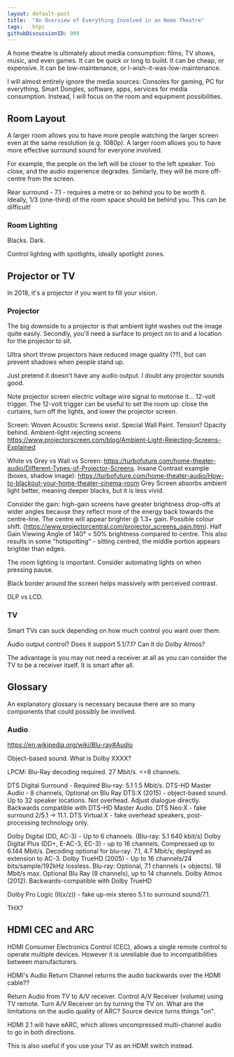 ```yaml
---
layout: default-post
title:  "An Overview of Everything Involved in an Home Theatre"
tags:   htpc
githubDiscussionID: 999
---
```


A home theatre is ultimately about media consumption: films, TV shows, music, and even games. It can be quick or long to build. It can be cheap, or expensive. It can be low-maintenance, or I-wish-it-was-low-maintenance.

I will almost entirely ignore the media sources: Consoles for gaming, PC for everything, Smart Dongles, software, apps, services for media consumption. Instead, I will focus on the room and equipment possibilities.

## Room Layout

A larger room allows you to have more people watching the larger screen even at the same resolution (e.g. 1080p). A larger room allows you to have more effective surround sound for everyone involved.

For example, the people on the left will be closer to the left speaker. Too close, and the audio experience degrades. Similarly, they will be more off-centre from the screen.

Rear surround - 7.1 - requires a metre or so behind you to be worth it. Ideally, 1/3 (one-third) of the room space should be behind you. This can be difficult!

### Room Lighting

Blacks. Dark.

Control lighting with spotlights, ideally spotlight zones.

## Projector or TV

In 2018, it's a projector if you want to fill your vision.

### Projector

The big downside to a projector is that ambient light washes out the image quite easily. Secondly, you'll need a surface to project on to and a location for the projector to sit.

Ultra short throw projectors have reduced image quality (??), but can prevent shadows when people stand up.

Just pretend it doesn't have any audio output. I doubt any projector sounds good.

Note projector screen electric voltage wire signal to motorise it... 12-volt trigger. The 12-volt trigger can be useful to set the room up: close the curtains, turn off the lights, and lower the projector screen.

Screen: Woven Acoustic Screens exist. Special Wall Paint. Tension? Opacity behind. Ambient-light rejecting screens https://www.projectorscreen.com/blog/Ambient-Light-Rejecting-Screens-Explained

White vs Grey vs Wall vs Screen: https://turbofuture.com/home-theater-audio/Different-Types-of-Projector-Screens.
Insane Contrast example (boxes, shadow image): https://turbofuture.com/home-theater-audio/How-to-blackout-your-home-theater-cinema-room
Grey Screen absorbs ambient light better, meaning deeper blacks, but it is less vivid.

Consider the gain: high-gain screens have greater brightness drop-offs at wider angles because they reflect more of the energy back towards the centre-line. The centre will appear brighter @ 1.3+ gain. Possible colour shift. (https://www.projectorcentral.com/projector_screens_gain.htm). Half Gain Viewing Angle of 140° = 50% brightness compared to centre. This also results in some "hotspotting" - sitting centred, the middle portion appears brighter than edges.

The room lighting is important. Consider automating lights on when pressing pause.

Black border around the screen helps massively with perceived contrast.

DLP vs LCD.

### TV

Smart TVs can suck depending on how much control you want over them.

Audio output control? Does it support 5.1/7.1? Can it do Dolby Atmos?

The advantage is you may not need a receiver at all as you can consider the TV to be a receiver itself. It is smart after all.

## Glossary

An explanatory glossary is necessary because there are so many components that could possibly be involved.

### Audio

https://en.wikipedia.org/wiki/Blu-ray#Audio

Object-based sound. What is Dolby XXXX?

LPCM: Blu-Ray decoding required. 27 Mbit/s. <=8 channels.

DTS Digital Surround - Required Blu-ray: 5.1 1.5 Mbit/s.
DTS-HD Master Audio - 8 channels, Optional on Blu Ray
DTS:X (2015) - object-based sound. Up to 32 speaker locations. Not overhead. Adjust dialogue directly. Backwards compatible with DTS-HD Master Audio.
DTS Neo:X - fake surround 2/5.1 -> 11.1.
DTS Virtual:X - fake overhead speakers, post-processing technology only.

Dolby Digital (DD, AC-3) - Up to 6 channels. (Blu-ray: 5.1 640 kbit/s)
Dolby Digital Plus (DD+, E-AC-3, EC-3) - up to 16 channels, Compressed up to 6.144 Mbit/s.
    Decoding optional for blu-ray: 7.1, 4.7 Mbit/s; deployed as extension to AC-3.
Dolby TrueHD (2005) - Up to 16 channels/24 bits/sample/192kHz lossless.
    Blu-ray: Optional, 7.1 channels (+ objects). 18 Mbit/s max.
     Optional Blu Ray (8 channels), up to 14 channels.
Dolby Atmos (2012). Backwards-compatible with Dolby TrueHD

Dolby Pro Logic (II(x/z)) - fake up-mix stereo 5.1 to surround sound/7.1.

THX?

## HDMI CEC and ARC

HDMI Consumer Electronics Control (CEC), allows a single remote control to operate multiple devices. However it is unreliable due to incompatibilities between manufacturers.

HDMI's Audio Return Channel returns the audio backwards over the HDMI cable??

 Return Audio from TV to A/V receiver. Control A/V Receiver (volume) using TV remote. Turn A/V Receiver on by turning the TV on.
What are the limitations on the audio quality of ARC? Source device turns things "on".

HDMI 2.1 will have eARC, which allows uncompressed multi-channel audio to go in both directions.

This is also useful if you use your TV as an HDMI switch instead.
